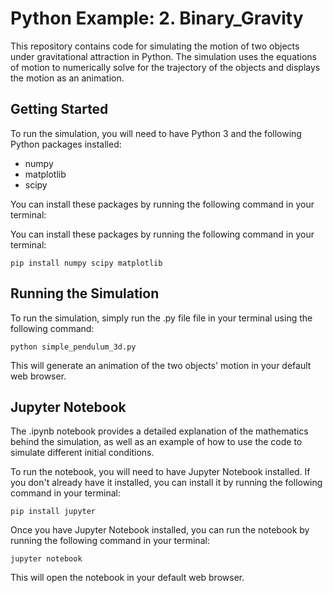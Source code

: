 # Python Example: 2. Binary_Gravity

This repository contains code for simulating the motion of two objects under gravitational attraction in Python. The simulation uses the equations of motion to numerically solve for the trajectory of the objects and displays the motion as an animation.

## Getting Started

To run the simulation, you will need to have Python 3 and the following Python packages installed:

- numpy
- matplotlib
- scipy

You can install these packages by running the following command in your terminal:

You can install these packages by running the following command in your terminal:

```
pip install numpy scipy matplotlib
```

## Running the Simulation

To run the simulation, simply run the .py file file in your terminal using the following command:

```
python simple_pendulum_3d.py
```


This will generate an animation of the two objects' motion in your default web browser.

## Jupyter Notebook

The .ipynb notebook provides a detailed explanation of the mathematics behind the simulation, as well as an example of how to use the code to simulate different initial conditions.

To run the notebook, you will need to have Jupyter Notebook installed. If you don't already have it installed, you can install it by running the following command in your terminal:

```
pip install jupyter
```


Once you have Jupyter Notebook installed, you can run the notebook by running the following command in your terminal:

```
jupyter notebook
```

This will open the notebook in your default web browser.
